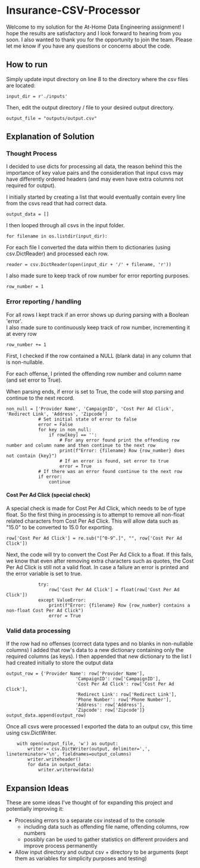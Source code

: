# Insurance-CSV-Processor
Welcome to my solution for the At-Home Data Engineering assignment! I hope the results are satisfactory and I look forward to hearing from you soon. 
I also wanted to thank you for the opportunity to join the team. Please let me know if you have any questions or concerns about the code.
## How to run
Simply update input directory on line 8 to the directory where the csv files are located:

`
input_dir = r'./inputs'
`

Then, edit the output directory / file to your desired output directory.

`
output_file = "outputs/output.csv"
`

## Explanation of Solution
### Thought Process
I decided to use dicts for processing all data, the reason behind this the importance of key value pairs 
and the consideration that input csvs may have differently ordered headers (and may even have extra columns not 
required for output).

I initially started by creating a list that would eventually contain every line from the csvs read that had correct data.

`
output_data = []
`

I then looped through all csvs in the input folder.

`
for filename in os.listdir(input_dir):
`

For each file I converted the data within them to dictionaries (using csv.DictReader) and processed each row.

`
reader = csv.DictReader(open(input_dir + '/' + filename, 'r'))
`

I also made sure to keep track of row number for error reporting purposes.

`
row_number = 1
`

### Error reporting / handling
For all rows I kept track if an error shows up during parsing with a Boolean 'error'.  
I also made sure to continuously keep track of row number, incrementing it at every row

`
row_number += 1
`

First, I checked if the row contained a NULL (blank data) in any column that is non-nullable.

For each offense, I printed the offending row number and column name (and set error to True).

When parsing ends, if error is set to True, the code will stop parsing and continue to the next record.

```
non_null = ['Provider Name', 'CampaignID', 'Cost Per Ad Click', 'Redirect Link', 'Address', 'Zipcode']
            # Set initial state of error to false
            error = False
            for key in non_null:
                if row[key] == '':
                    # For any error found print the offending row number and column name and then continue to the next row
                    print(f"Error: {filename} Row {row_number} does not contain {key}")
                    # If an error is found, set error to true
                    error = True
            # If there was an error found continue to the next row
            if error:
                continue
```

#### Cost Per Ad Click (special check)
A special check is made for Cost Per Ad Click, which needs to be of type float.
So the first thing in processing is to attempt to remove all non-float related characters from Cost Per Ad Click.
This will allow data such as "15.0" to be converted to 15.0 for exporting.

`
row['Cost Per Ad Click'] = re.sub("[^0-9^.]", "", row['Cost Per Ad Click'])
`

Next, the code will try to convert the Cost Per Ad Click to a float. If this fails, we know that even after removing 
extra characters such as quotes, the Cost Per Ad Click is still not a valid float. 
In case a failure an error is printed and the error variable is set to true.

```
            try:
                row['Cost Per Ad Click'] = float(row['Cost Per Ad Click'])
            except ValueError:
                print(f"Error: {filename} Row {row_number} contains a non-float Cost Per Ad Click")
                error = True
```

### Valid data processing
If the row had no offenses (correct data types and no blanks in non-nullable columns) 
I added that row's data to a new dictionary containing only the required columns (as keys).
I then appended that new dictionary to the list I had created initially to store the output data

```
output_row = {'Provider Name': row['Provider Name'],
                          'CampaignID': row['CampaignID'],
                          'Cost Per Ad Click': row['Cost Per Ad Click'],
                          'Redirect Link': row['Redirect Link'],
                          'Phone Number': row['Phone Number'],
                          'Address': row['Address'],
                          'Zipcode': row['Zipcode']}
output_data.append(output_row)
```


Once all csvs were processed I exported the data to an output csv, this time using csv.DictWriter.

```
    with open(output_file, 'w') as output:
        writer = csv.DictWriter(output, delimiter=',', lineterminator='\n', fieldnames=output_columns)
        writer.writeheader()
        for data in output_data:
            writer.writerow(data)
```


## Expansion Ideas
These are some ideas I've thought of for expanding this project and potentially improving it:
* Processing errors to a separate csv instead of to the console
    * including data such as offending file name, offending columns, row numbers
    * possibly can be used to gather statistics on different providers and improve process permanently
* Allow input directory and output csv + directory to be arguments (kept them as variables for simplicity purposes and testing)
